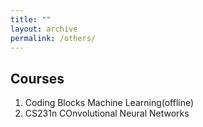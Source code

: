 ```yaml
---
title: ""
layout: archive
permalink: /others/
---
```


## Courses
1. Coding Blocks Machine Learning(offline)
2. CS231n COnvolutional Neural Networks
